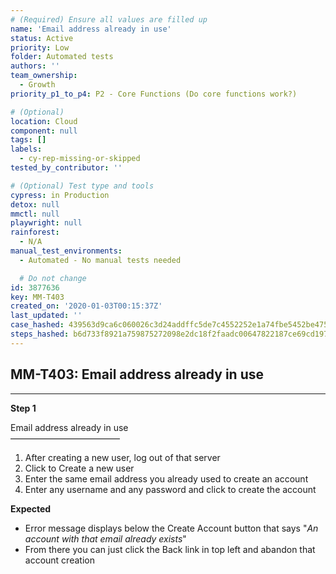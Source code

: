 ```yaml
---
# (Required) Ensure all values are filled up
name: 'Email address already in use'
status: Active
priority: Low
folder: Automated tests
authors: ''
team_ownership:
  - Growth
priority_p1_to_p4: P2 - Core Functions (Do core functions work?)

# (Optional)
location: Cloud
component: null
tags: []
labels:
  - cy-rep-missing-or-skipped
tested_by_contributor: ''

# (Optional) Test type and tools
cypress: in Production
detox: null
mmctl: null
playwright: null
rainforest:
  - N/A
manual_test_environments:
  - Automated - No manual tests needed

  # Do not change
id: 3877636
key: MM-T403
created_on: '2020-01-03T00:15:37Z'
last_updated: ''
case_hashed: 439563d9ca6c060026c3d24addffc5de7c4552252e1a74fbe5452be475002d34a20061f2373fb0871182b73cc8e4d973
steps_hashed: b6d733f8921a759875272098e2dc18f2faadc00647822187ce69cd197970a33c7ea90b1a3cc27c3b09eebf314072f463
---
```


<!-- (Auto-generated) Based on frontmatter's "key" and "name" -->

## MM-T403: Email address already in use

---

**Step 1**

Email address already in use\
–––––––––––––––––––––––––

1. After creating a new user, log out of that server
2. Click to Create a new user
3. Enter the same email address you already used to create an account
4. Enter any username and any password and click to create the account

**Expected**

- Error message displays below the Create Account button that says "_An account with that email already exists_"
- From there you can just click the Back link in top left and abandon that account creation
